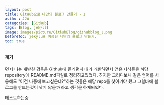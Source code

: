 ```yaml
---
layout: post
title: GitHub으로 나만의 블로그 만들기 - 1
author: JJW
categories: [Github]
tags: [Blog, jekyll]
image: images/picture/GithubBlog/githubblog_1.png
beforetoc: jekyll을 이용한 나만의 블로그 만들기.
toc: true
---
```


#### 계기

먼저 나는 개발한 것들을 Github에 올리면서 내가 개발하면서 얻은 지식들을 해당 repository에 README.md파일로 정리하고있었다.
하지만 그러다보니 같은 언어를 사용해도 "이건 나중에 보고싶은데?"하는 것들은 해당 repo를 찾아가야 했고 그럴바에 블로그를 만드는것이 낫지 않을까 라고 생각을 하게되었다.

테스트하는중
